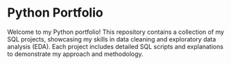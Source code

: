 # Python Portfolio

Welcome to my Python portfolio! This repository contains a collection of my SQL projects, showcasing my skills in data cleaning and exploratory data analysis (EDA). Each project includes detailed SQL scripts and explanations to demonstrate my approach and methodology.
